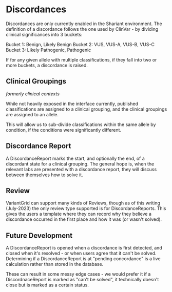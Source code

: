 # Discordances

Discordances are only currently enabled in the Shariant environment. The definition of a discordance follows the one used by ClinVar - by dividing clinical significances into 3 buckets:

Bucket 1: Benign, Likely Benign
Bucket 2: VUS, VUS-A, VUS-B, VUS-C
Bucket 3: Likely Pathogenic, Pathogenic

If for any given allele with multiple classifications, if they fall into two or more buckets, a discordance is raised.

## Clinical Groupings
_formerly clinical contexts_

While not heavily exposed in the interface currently, published classifications are assigned to a clinical grouping, and the clinical groupings are assigned to an allele.

This will allow us to sub-divide classifications within the same allele by condition, if the conditions were significantly different.

## Discordance Report

A DiscordanceReport marks the start, and optionally the end, of a discordant state for a clinical grouping.
The general hope is, when the relevant labs are presented with a discordance report, they will discuss between themselves how to solve it.

## Review

VariantGrid can support many kinds of Reviews, though as of this writing (July-2023) the only review type supported is for DiscordanceReports. This gives the users a template where they can record why they believe a discordance occurred in the first place and how it was (or wasn't solved).

## Future Development

A DiscordanceReport is opened when a discordance is first detected, and closed when it's resolved - or when users agree that it can't be solved. Determining if a DiscordanceReport is at "pending concordance" is a live calculation rather than stored in the database.

These can result in some messy edge cases - we would prefer it if a DiscordnaceReport is marked as "can't be solved", it technically doesn't close but is marked as a certain status.